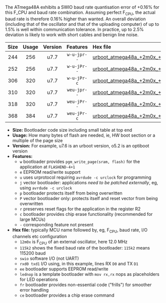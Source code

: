 The ATmega48A exhibits a SWIO baud rate quantisation error of +0.16% for this F_CPU and baud rate combination. Assuming perfect F<sub>CPU</sub>, the actual baud rate is therefore 0.16% higher than wanted. An overall deviation (including that of the oscillator and that of the uploading computer) of up to 1.5% is well within communication tolerance. In practice, up to 2.5% deviation is likely to work with short cables and benign line noise.

|Size|Usage|Version|Features|Hex file|
|:-:|:-:|:-:|:-:|:--|
|244|256|u7.7|`w-u-jpr--`|[urboot_atmega48a_+2m0x_++76k8_swio_rxd0_txd1_lednop.hex](https://raw.githubusercontent.com/stefanrueger/urboot.hex/main/mcus/atmega48a/external_oscillator/fcpu_+2m0x/br_++76k8/urboot_atmega48a_+2m0x_++76k8_swio_rxd0_txd1_lednop.hex)|
|252|256|u7.7|`w-u-jPr--`|[urboot_atmega48a_+2m0x_++76k8_swio_rxd0_txd1.hex](https://raw.githubusercontent.com/stefanrueger/urboot.hex/main/mcus/atmega48a/external_oscillator/fcpu_+2m0x/br_++76k8/urboot_atmega48a_+2m0x_++76k8_swio_rxd0_txd1.hex)|
|306|320|u7.7|`w-u-jPr-c`|[urboot_atmega48a_+2m0x_++76k8_swio_rxd0_txd1_lednop_fr_ce.hex](https://raw.githubusercontent.com/stefanrueger/urboot.hex/main/mcus/atmega48a/external_oscillator/fcpu_+2m0x/br_++76k8/urboot_atmega48a_+2m0x_++76k8_swio_rxd0_txd1_lednop_fr_ce.hex)|
|310|320|u7.7|`weu-jpr--`|[urboot_atmega48a_+2m0x_++76k8_swio_rxd0_txd1_ee_lednop.hex](https://raw.githubusercontent.com/stefanrueger/urboot.hex/main/mcus/atmega48a/external_oscillator/fcpu_+2m0x/br_++76k8/urboot_atmega48a_+2m0x_++76k8_swio_rxd0_txd1_ee_lednop.hex)|
|318|320|u7.7|`weu-jPr--`|[urboot_atmega48a_+2m0x_++76k8_swio_rxd0_txd1_ee.hex](https://raw.githubusercontent.com/stefanrueger/urboot.hex/main/mcus/atmega48a/external_oscillator/fcpu_+2m0x/br_++76k8/urboot_atmega48a_+2m0x_++76k8_swio_rxd0_txd1_ee.hex)|
|368|384|u7.7|`weu-jPr-c`|[urboot_atmega48a_+2m0x_++76k8_swio_rxd0_txd1_ee_lednop_fr_ce.hex](https://raw.githubusercontent.com/stefanrueger/urboot.hex/main/mcus/atmega48a/external_oscillator/fcpu_+2m0x/br_++76k8/urboot_atmega48a_+2m0x_++76k8_swio_rxd0_txd1_ee_lednop_fr_ce.hex)|

- **Size:** Bootloader code size including small table at top end
- **Usage:** How many bytes of flash are needed, ie, HW boot section or a multiple of the page size
- **Version:** For example, u7.6 is an urboot version, o5.2 is an optiboot version
- **Features:**
  + `w` bootloader provides `pgm_write_page(sram, flash)` for the application at `FLASHEND-4+1`
  + `e` EEPROM read/write support
  + `u` uses urprotocol requiring `avrdude -c urclock` for programming
  + `j` vector bootloader: applications *need to be patched externally*, eg, using `avrdude -c urclock`
  + `p` bootloader protects itself from being overwritten
  + `P` vector bootloader only: protects itself and reset vector from being overwritten
  + `r` preserves reset flags for the application in the register R2
  + `c` bootloader provides chip erase functionality (recommended for large MCUs)
  + `-` corresponding feature not present
- **Hex file:** typically MCU name followed by, eg, F<sub>CPU</sub>, baud rate, I/O channels etc configuration
  + `12m0x` is F<sub>CPU</sub> of an external oscillator, here 12.0 MHz
  + `115k2` shows the fixed baud rate of the bootloader: `115k2` means 115200 baud
  + `swio` software I/O (not UART)
  + `rxd0 txd1` I/O using, in this example, lines RX `D0` and TX `D1`
  + `ee` bootloader supports EEPROM read/write
  + `lednop` is a template bootloader with `mov rx,rx` nops as placeholders for LED operations
  + `fr` bootloader provides non-essential code ("frills") for smoother error handling
  + `ce` bootloader provides a chip erase command
